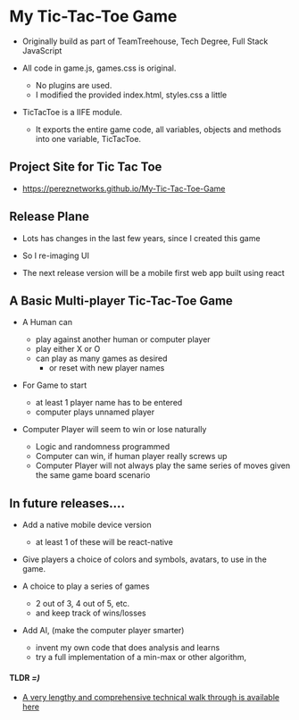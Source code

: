 # My Tic-Tac-Toe Game

  - Originally build as part of TeamTreehouse, Tech Degree, Full Stack JavaScript

  - All code in game.js, games.css is original.
    - No plugins are used.
    - I modified the provided index.html, styles.css a little

  - TicTacToe is a IIFE module.
    - It exports the entire game code, all variables, objects and methods into one variable, TicTacToe.

## Project Site for Tic Tac Toe

  - https://pereznetworks.github.io/My-Tic-Tac-Toe-Game

## Release Plane

  - Lots has changes in the last few years, since I created this game

  - So I re-imaging UI

  - The next release version will be a mobile first web app built using react 

## A Basic Multi-player Tic-Tac-Toe Game

  - A Human can
    - play against another human or computer player
    - play either X or O
    - can play as many games as desired
      - or reset with new player names

  - For Game to start
    - at least 1 player name has to be entered
    - computer plays unnamed player

  - Computer Player will seem to win or lose naturally
    - Logic and randomness programmed
    - Computer can win, if human player really screws up
    - Computer Player will not always play the same series of moves given the same game board scenario

## In future releases....

  - Add a native mobile device version
    - at least 1 of these will be react-native

  - Give players a choice of colors and symbols, avatars, to use in the game.

  - A choice to play a series of games
    - 2 out of 3, 4 out of 5, etc.
    - and keep track of wins/losses

  - Add AI, (make the computer player smarter)
    - invent my own code that does analysis and learns
    - try a full implementation of a min-max or other algorithm,

#### TLDR *=)*
  - [A very lengthy and comprehensive technical walk through is available here](TechnicalReadme.md)
